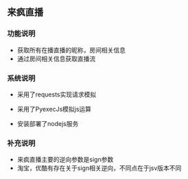 ## 来疯直播

### 功能说明

* 获取所有在播直播的昵称，房间相关信息
* 通过房间相关信息获取直播流

### 系统说明

* 采用了requests实现请求模拟

* 采用了PyexecJs模拟js运算

* 安装部署了nodejs服务

### 补充说明
* 来疯直播主要的逆向参数是sign参数
* 淘宝，优酷有存在关于sign相关逆向，不同点在于jsv版本不同

